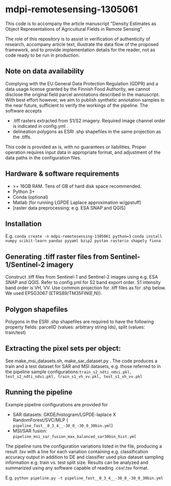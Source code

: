# mdpi-remotesensing-1305061
This code is to accompany the article manuscript "Density Estimates as Object Representations of Agricultural Fields in Remote Sensing".

The role of this repository is to assist in verification of authenticity of research, accompany article text, illustrate the data flow of the proposed framework, and to provide implementation details for the reader, not as code ready to be run in production.
## Note on data availability
Complying with the EU General Data Protection Regulation (GDPR) and a data usage license granted by the Finnish Food Authority, we cannot disclose the original field parcel annotations described in the manuscript. With best effort however, we aim to publish synthetic annotation samples in the near future, sufficient to verify the workings of the pipeline. The software accepts
- .tiff rasters extracted from S1/S2 imagery. Required image channel order is indicated in config.yml .
- delineation polygons as ESRI .shp shapefiles in the same projection as the .tiffs. 

This code is provided as is, with no guarantees or liabilities. Proper operation requires input data in appropriate format, and adjustment of the data paths in the configuration files.

## Hardware & software requirements
- \>= 16GB RAM. Tens of GB of hard disk space recommended.
- Python 3+
- Conda (optional)
- Matlab (for running LGPDE Laplace approximation w/gpstuff)
- [raster data preprocessing: e.g. ESA SNAP and QGIS]

## Installation
E.g.
```conda create -n mdpi-remotesensing-1305061 python=3```
```conda install numpy scikit-learn pandas pyyaml bzip2 pystan rasterio shapely fiona```

## Generating .tiff raster files from Sentinel-1/Sentinel-2 imagery

Construct .tiff files from Sentinel-1 and Sentinel-2 images using e.g. ESA SNAP and QGIS. Refer to config.yml for S2 band export order. S1 intensity band order is VH, VV. Use common projection for .tiff files as for .shp below. We used EPSG3067 (ETRS89/TM35FIN(E,N)).

## Polygon shapefiles 
Polygons in the ESRI .shp shapefiles are required to have the following property fields: parcelID (values: arbitrary string ids), split (values: train/test)

## Extracting the pixel sets per object: 

See make_msi_datasets.sh, make_sar_dataset.py . The code produces a train and a test dataset for SAR and MSI datasets, e.g. those referred to in the pipeline sample configurations:```train_s2_ndti_ndvi.pkl, test_s2_ndti_ndvi.pkl, train_s1_vh_vv.pkl, test_s1_vh_vv.pkl```


## Running the pipeline

Example pipeline configurations are provided for 
- SAR datasets: GKDE/histogram/LGPDE-laplace X RandomForest/SVC/MLP ( ```pipeline_fast__0_3_4__-30_0_-30_0_30bin.yml```)
- MSI/SAR fusion: ```pipeline_msi_sar_fusion_max_balanced_sar30bin_hist.yml```

The pipeline runs the configuration variations listed in the file, producing a result .tsv with a line for each variation containing e.g. classification accuracy output in addition to DE and classifier used plus dataset sampling information e.g. train vs. test split size. Results can be analyzed and summarized using any software capable of reading .csv/.tsv format. 



E.g. ```python pipeline.py -t pipeline_fast__0_3_4__-30_0_-30_0_30bin.yml```
